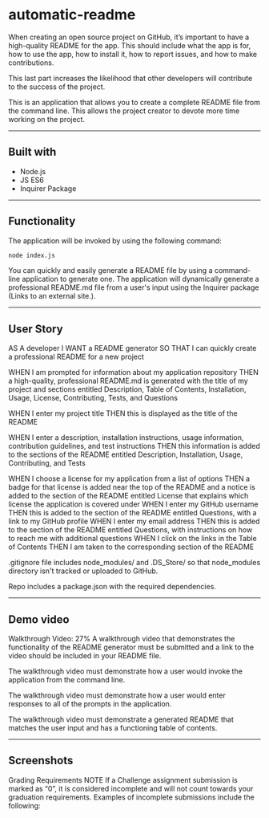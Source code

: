 # automatic-readme

When creating an open source project on GitHub, it’s important to have a high-quality README for the app. This should include what the app is for, how to use the app, how to install it, how to report issues, and how to make contributions.

This last part increases the likelihood that other developers will contribute to the success of the project.

This is an application that allows you to create a complete README file from the command line. This allows the project creator to devote more time working on the project.

---
## Built with
 * Node.js 
 * JS ES6
 * Inquirer Package

---
## Functionality

The application will be invoked by using the following command:
~~~bash
node index.js
~~~
You can quickly and easily generate a README file by using a command-line application to generate one. The application will dynamically generate a professional README.md file from a user's input using the Inquirer package (Links to an external site.).

---
## User Story

AS A developer
I WANT a README generator
SO THAT I can quickly create a professional README for a new project

WHEN I am prompted for information about my application repository
THEN a high-quality, professional README.md is generated with the title of my project and sections entitled Description, Table of Contents, Installation, Usage, License, Contributing, Tests, and Questions

WHEN I enter my project title
THEN this is displayed as the title of the README

WHEN I enter a description, installation instructions, usage information, contribution guidelines, and test instructions
THEN this information is added to the sections of the README entitled Description, Installation, Usage, Contributing, and Tests

WHEN I choose a license for my application from a list of options
THEN a badge for that license is added near the top of the README and a notice is added to the section of the README entitled License that explains which license the application is covered under
WHEN I enter my GitHub username
THEN this is added to the section of the README entitled Questions, with a link to my GitHub profile
WHEN I enter my email address
THEN this is added to the section of the README entitled Questions, with instructions on how to reach me with additional questions
WHEN I click on the links in the Table of Contents
THEN I am taken to the corresponding section of the README


.gitignore file  includes node_modules/ and .DS_Store/ so that node_modules directory isn't tracked or uploaded to GitHub. 

Repo includes a package.json with the required dependencies.

---
## Demo video 

Walkthrough Video: 27%
A walkthrough video that demonstrates the functionality of the README generator must be submitted and a link to the video should be included in your README file.

The walkthrough video must demonstrate how a user would invoke the application from the command line.

The walkthrough video must demonstrate how a user would enter responses to all of the prompts in the application.

The walkthrough video must demonstrate a generated README that matches the user input and has a functioning table of contents.

---
## Screenshots

Grading Requirements
NOTE
If a Challenge assignment submission is marked as “0”, it is considered incomplete and will not count towards your graduation requirements. Examples of incomplete submissions include the following:
